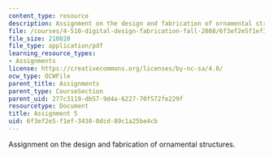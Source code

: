 ```yaml
---
content_type: resource
description: Assignment on the design and fabrication of ornamental structures.
file: /courses/4-510-digital-design-fabrication-fall-2008/6f3ef2e5f1ef34300dcd89c1a25be4cb_assn5.pdf
file_size: 210020
file_type: application/pdf
learning_resource_types:
- Assignments
license: https://creativecommons.org/licenses/by-nc-sa/4.0/
ocw_type: OCWFile
parent_title: Assignments
parent_type: CourseSection
parent_uid: 277c3119-db57-9d4a-6227-70f572fe229f
resourcetype: Document
title: Assignment 5
uid: 6f3ef2e5-f1ef-3430-0dcd-89c1a25be4cb
---
```

Assignment on the design and fabrication of ornamental structures.